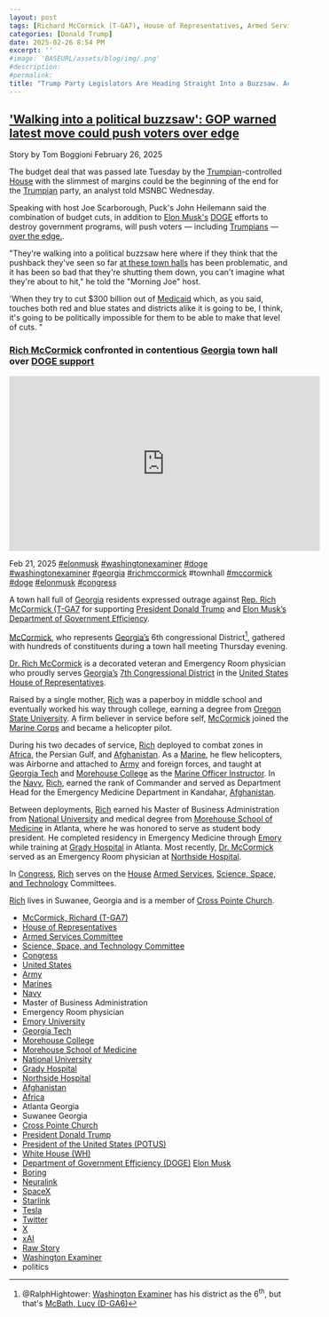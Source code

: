 ```yaml
---
layout: post
tags: [Richard McCormick (T-GA7), House of Representatives, Armed Services Committee, Science, Space, and Technology Committee, Congress, United States, Army, Marines, Navy, Master of Business Administration, Emergency Room physician, Emory University, Georgia Tech, Morehouse College, Morehouse School of Medicine, National University, Grady Hospital, Northside Hospital, Atlanta Georgia, Suwanee Georgia, Cross Pointe Church, Afghanistan, Africa, President Donald Trump, President of the United States (POTUS), White House (WH), Department of Government Efficiency (DOGE), Elon Musk, Boring, Neuralink, SpaceX, Starlink, Tesla, Twitter, X, xAI, Raw Story, Washington Examiner, politics]
categories: [Donald Trump]
date: 2025-02-26 8:54 PM
excerpt: ''
#image: 'BASEURL/assets/blog/img/.png'
#description:
#permalink:
title: "Trump Party Legislators Are Heading Straight Into a Buzzsaw. Actually, I'd Prefer the Guillotine For Them"
---
```



## ['Walking into a political buzzsaw': GOP warned latest move could push voters over edge](https://www.rawstory.com/gop-2671224385/)

Story by Tom Boggioni February 26, 2025

The budget deal that was passed late Tuesday by the [Trumpian](https://www.gop.com/)-controlled [House](https://www.house.gov/) with the slimmest of margins could be the beginning of the end for the [Trumpian](https://www.gop.com/) party, an analyst told MSNBC Wednesday.

Speaking with host Joe Scarborough, Puck's John Heilemann said the combination of budget cuts, in addition to [Elon Musk's](https://x.com/elonmusk/) [DOGE](https://doge.gov/) efforts to destroy government programs, will push voters — including [Trumpians](https://www.gop.com/) —[over the edge.](https://www.rawstory.com/republicans-disaster-in-the-making/?).

"They're walking into a political buzzsaw here where if they think that the pushback they've seen so far [at these town halls](https://www.rawstory.com/mccormick-doge-georgia/) has been problematic, and it has been so bad that they're shutting them down, you can't imagine what they're about to hit," he told the "Morning Joe" host.

'When they try to cut $300 billion out of [Medicaid](https://www.medicaid.gov/) which, as you said, touches both red and blue states and districts alike it is going to be, I think, it's going to be politically impossible for them to be able to make that level of cuts. "

### [Rich McCormick](https://mccormick.house.gov/) confronted in contentious [Georgia](https://www.georgia.gov/) town hall over [DOGE support](https://doge.gov/)

<iframe width="560" height="315" src="https://www.youtube.com/embed/URWRfcGBAE8?si=klzNDJ1pbesDJA7R" title="YouTube video player" frameborder="0" allow="accelerometer; autoplay; clipboard-write; encrypted-media; gyroscope; picture-in-picture; web-share" referrerpolicy="strict-origin-when-cross-origin" allowfullscreen></iframe>

Feb 21, 2025  [#elonmusk](https://x.com/elonmusk/) [#washingtonexaminer](https://www.washingtonexaminer.com/) [#doge](https://doge.gov/)
[#washingtonexaminer](https://www.washingtonexaminer.com/) [#georgia](https://www.georgia.gov/) [#richmccormick](https://mccormick.house.gov/) #townhall [#mccormick](https://mccormick.house.gov/) [#doge](https://doge.gov/) [#elonmusk](https://x.com/elonmusk/) [#congress](https://www.congress.gov=)

A town hall full of [Georgia](https://www.georgia.gov/) residents expressed outrage against [Rep. Rich McCormick (T-GA7](https://mccormick.house.gov/) for supporting [President Donald Trump](https://www.whitehouse.gov/administration/donald-j-trump/) and [Elon Musk’s](https://x.com/elonmusk/) [Department of Government Efficiency](https://doge.gov/). 

[McCormick](https://mccormick.house.gov/), who represents [Georgia’s](https://www.georgia.gov/) 6th congressional District[^33], gathered with hundreds of constituents during a town hall meeting Thursday evening. 

[^33]: @RalphHightower: [Washington Examiner](https://www.washingtonexaminer.com/) has his district as the 6<sup>th</sup>, but that's [McBath, Lucy (D-GA6)](https://mcbath.house.gov/)

[Dr. Rich McCormick](https://mccormick.house.gov/) is a decorated veteran and Emergency Room physician who proudly serves [Georgia’s](https://www.georgia.gov/) [7th Congressional District](https://mccormick.house.gov/) in the [United States](https://www.usa.gov/) [House of Representatives](https://www.house.gov/).

Raised by a single mother, [Rich](https://mccormick.house.gov/) was a paperboy in middle school and eventually worked his way through college, earning a degree from [Oregon State University](https://oregonstate.edu/). A firm believer in service before self, [McCormick](https://mccormick.house.gov/) joined the [Marine Corps](https://www.marines.mil/) and became a helicopter pilot.

During his two decades of service, [Rich](https://mccormick.house.gov/) deployed to combat zones in [Africa](https://au.int/), the Persian Gulf, and [Afghanistan](https://moi.gov.af/). As a [Marine](https://www.marines.mil/), he flew helicopters, was Airborne and attached to [Army](https://www.army.mil/) and foreign forces, and taught at [Georgia Tech](https://gatech.edu/node/1) and [Morehouse College](https://morehouse.edu/) as the [Marine Officer Instructor](https://www.marines.mil/). In the [Navy](https://www.navy.mil/), [Rich](https://mccormick.house.gov/), earned the rank of Commander and served as Department Head for the Emergency Medicine Department in Kandahar, [Afghanistan](https://moi.gov.af/).

Between deployments, [Rich](https://mccormick.house.gov/) earned his Master of Business Administration from [National University](https://www.nu.edu/) and medical degree from [Morehouse School of Medicine](https://www.msm.edu/) in Atlanta, where he was honored to serve as student body president. He completed residency in Emergency Medicine through [Emory](https://www.emory.edu/home/index.html) while training at [Grady Hospital](https://www.gradyhealth.org/) in Atlanta. Most recently, [Dr. McCormick](https://mccormick.house.gov/) served as an Emergency Room physician at [Northside Hospital](http://www.northside.com/).

In [Congress](https://www.congress.gov/), [Rich](https://mccormick.house.gov/) serves on the [House](https://www.house.gov/) [Armed Services](https://armedservices.house.gov/),  [Science, Space, and Technology](https://science.house.gov/) Committees.

[Rich](https://mccormick.house.gov/) lives in Suwanee, Georgia and is a member of [Cross Pointe Church](https://crosspointechurch.com/).

- [McCormick, Richard (T-GA7)](https://mccormick.house.gov/)
- [House of Representatives](https://www.house.gov/)
- [Armed Services Committee](https://armedservices.house.gov/)
- [Science, Space, and Technology Committee](https://science.house.gov/)
- [Congress](https://www.congress.gov/)
- [United States](https://www.usa.gov/)
- [Army](https://www.army.mil/)
- [Marines](https://www.marines.mil/)
- [Navy](https://www.navy.mil/)
- Master of Business Administration
- Emergency Room physician
- [Emory University](https://www.emory.edu/home/index.html) 
- [Georgia Tech](https://gatech.edu/node/1) 
- [Morehouse College](https://morehouse.edu/)
- [Morehouse School of Medicine](https://www.msm.edu/)
- [National University](https://www.nu.edu/)
- [Grady Hospital](https://www.gradyhealth.org/)
- [Northside Hospital](http://www.northside.com/)
- [Afghanistan](https://moi.gov.af/)
- [Africa](https://au.int/)
- Atlanta Georgia 
- Suwanee Georgia 
- [Cross Pointe Church](https://crosspointechurch.com/)
- [President Donald Trump](https://www.whitehouse.gov/administration/donald-j-trump/) 
- [President of the United States (POTUS)](https://www.whitehouse.gov/)
- [White House (WH)](https://www.whitehouse.gov/)
- [Department of Government Efficiency (DOGE)](https://doge.gov/)
[Elon Musk](https://x.com/elonmusk/)
- [Boring](https://www.boringcompany.com/)
- [Neuralink](https://neuralink.com/)
- [SpaceX](https://www.spacex.com/)
- [Starlink](https://www.starlink.com/)
- [Tesla](https://www.tesla.com/)
- [Twitter](https://twitter.com/)
- [ X ](https://x.com/)
- [xAI](https://x.ai/)
- [Raw Story](https://www.rawstory.com/)
- [Washington Examiner](https://www.washingtonexaminer.com/)
- politics
